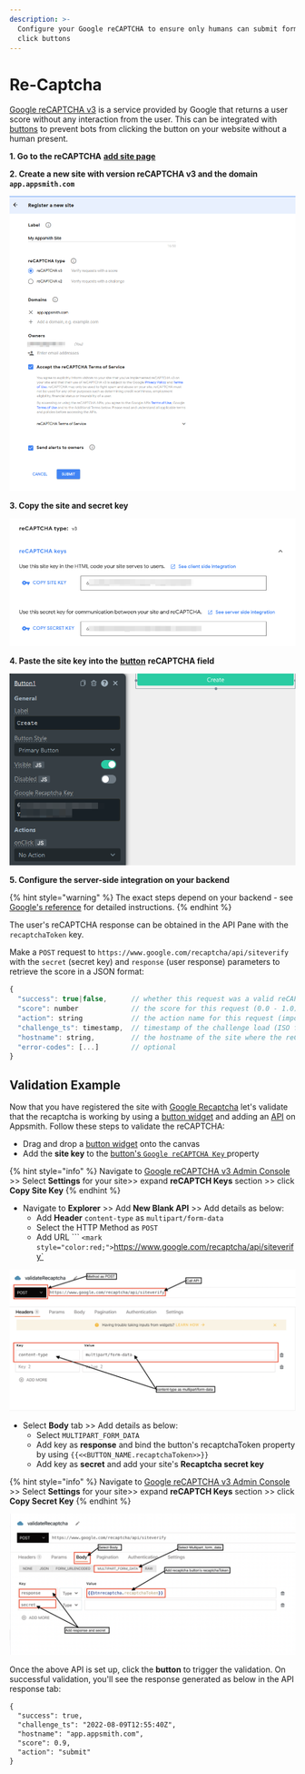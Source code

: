 ```yaml
---
description: >-
  Configure your Google reCAPTCHA to ensure only humans can submit forms and
  click buttons
---
```


# Re-Captcha

[Google reCAPTCHA v3](https://www.google.com/recaptcha) is a service provided by Google that returns a user score without any interaction from the user. This can be integrated with [buttons](./) to prevent bots from clicking the button on your website without a human present.

**1. Go to the reCAPTCHA** [**add site page**](https://www.google.com/recaptcha/admin/create)

**2. Create a new site with version reCAPTCHA v3 and the domain `app.appsmith.com`**

![Click to expand](../../../.gitbook/assets/button-recaptcha-setup.png)

**3. Copy the site and secret key**

![Click to expand](../../../.gitbook/assets/recaptcha-keys.png)

**4. Paste the site key into the** [**button**](./) **reCAPTCHA field**

![Click to expand](../../../.gitbook/assets/button-recaptcha-config.png)

**5. Configure the server-side integration on your backend**

{% hint style="warning" %}
The exact steps depend on your backend - see [Google's reference](https://developers.google.com/recaptcha/docs/verify) for detailed instructions.
{% endhint %}

The user's reCAPTCHA response can be obtained in the API Pane with the `recaptchaToken` key.

Make a `POST` request to `https://www.google.com/recaptcha/api/siteverify` with the `secret` (secret key) and `response` (user response) parameters to retrieve the score in a JSON format:

```javascript
{
  "success": true|false,      // whether this request was a valid reCAPTCHA token for your site
  "score": number             // the score for this request (0.0 - 1.0)
  "action": string            // the action name for this request (important to verify)
  "challenge_ts": timestamp,  // timestamp of the challenge load (ISO format yyyy-MM-dd'T'HH:mm:ssZZ)
  "hostname": string,         // the hostname of the site where the reCAPTCHA was solved
  "error-codes": [...]        // optional
}
```

## Validation Example

Now that you have registered the site with [Google Recaptcha](https://www.google.com/recaptcha/about/) let's validate that the recaptcha is working by using a [button widget](./) and adding an [API](../../../core-concepts/connecting-to-data-sources/authentication/connect-to-apis.md#api-editor) on Appsmith. Follow these steps to validate the reCAPTCHA:

* &#x20;Drag and drop a [button widget](./) onto the canvas
* Add the **site key** to the [button's `Google reCAPTCHA Key` ](./#widget-properties)property

{% hint style="info" %}
Navigate to [Google reCAPTCHA v3 Admin Console](https://www.google.com/recaptcha/adminhttps://www.google.com/recaptcha/admin) >> Select **Settings** for your site>> expand **reCAPTCH Keys** section >> click **Copy Site Key**
{% endhint %}

* Navigate to **Explorer** >> Add **New Blank API** >> Add details as below:
  * &#x20;Add **Header** `content-type` as `multipart/form-data`
  * Select the HTTP Method as `POST`
  * Add URL ``` `<mark style="color:red;">`https://www.google.com/recaptcha/api/siteverify`</mark>

![Add header, HTTP Method, and URL to validate reCaptcha](<../../../.gitbook/assets/Widgets  Button  reCAPTCHA  Validate API  Content Type .png>)

* Select **Body** tab >> Add details as below:
  * Select `MULTIPART_FORM`_`_`_`DATA`
  * Add key as **response** and bind the button's recaptchaToken property by using `{{<<BUTTON_NAME.recaptchaToken>>}}`
  * Add key as **secret** and add your site's **Recaptcha secret key**

{% hint style="info" %}
Navigate to  [Google reCAPTCHA v3 Admin Console](https://www.google.com/recaptcha/adminhttps://www.google.com/recaptcha/admin) >> Select **Settings** for your site>> expand **reCAPTCH Keys** section >> click **Copy Secret Key**
{% endhint %}

![Add response and secret to Body - Multipart form data.](<../../../.gitbook/assets/Widgets  Button  reCAPTCHA  Validate API  Add reCaptchToken and Secret to Body .png>)

Once the above API is set up, click the **button** to trigger the validation. On successful validation, you'll see the response generated as below in the API response tab:

```
{
  "success": true,
  "challenge_ts": "2022-08-09T12:55:40Z",
  "hostname": "app.appsmith.com",
  "score": 0.9,
  "action": "submit"
}
```
